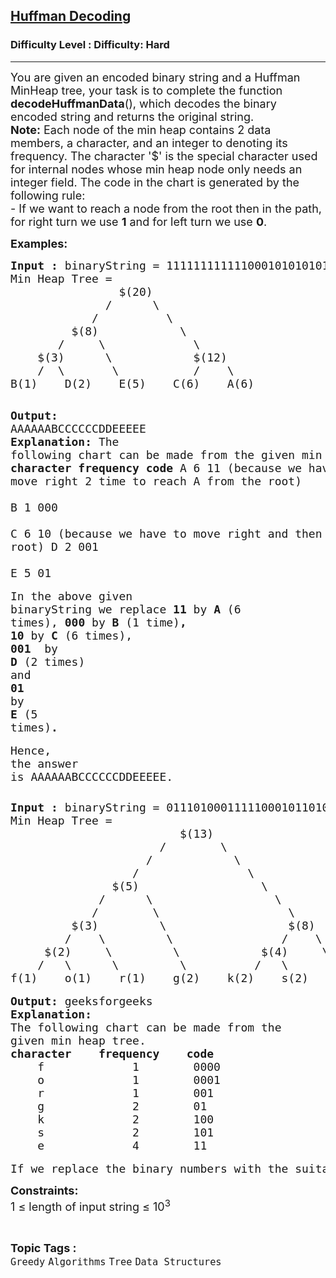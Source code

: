 <h2><a href="https://www.geeksforgeeks.org/problems/huffman-decoding/1?page=2&difficulty=Hard&status=unsolved&sortBy=accuracy">Huffman Decoding</a></h2><h3>Difficulty Level : Difficulty: Hard</h3><hr><div class="problems_problem_content__Xm_eO"><p><span style="font-size: 18px;">You are given an encoded binary string and a Huffman MinHeap tree, your task is to complete the function <strong>decodeHuffmanData</strong>(), which decodes the binary encoded string and returns the original string.&nbsp;<br></span><span style="font-size: 18px;"><strong>Note:</strong> Each node of the min heap contains 2 data members, a character, and an integer to denoting its frequency. The character '$' is the special character used for internal nodes whose min heap node only needs an integer field. The code in the chart is generated by the following rule:<br>- If we want to reach a node from the root then in the path, for right turn we use <strong>1</strong> and for left turn we use <strong>0</strong>.</span></p>
<p><span style="font-size: 18px;"><strong>Examples:</strong></span></p>
<pre><span style="font-size: 18px;"><strong>Input : </strong>binaryString = 1111111111110001010101010100010010101010101
Min Heap Tree =  
                $(20)
              /      \
            /          \
         $(8)            \
       /     \             \
    $(3)      \            $(12)
    /  \       \           /    \
B(1)    D(2)    E(5)    C(6)    A(6)</span>

<span style="font-size: 18px;"><strong>Output:</strong> AAAAAABCCCCCCDDEEEEE</span>
<span style="font-size: 18px;"><strong>Explanation:</strong>
The following chart can be made from the 
given min heap tree.
<strong>character    frequency    code</strong>
    A             6        11     (because we have to move right 2 time to reach A from the root)          
    B             1        000    
    C             6        10     (because we have to move right and then left to reach C from the root)
    D             2        001    
    E             5        01</span><br><br><span style="font-size: 18px;">In the above given binaryString we replace <strong>11</strong> by <strong>A</strong> (6 times), <strong>000</strong> by <strong>B </strong>(1 time)<strong>, </strong><strong>10&nbsp;</strong>by <strong>C</strong> (6 times), <strong>001 </strong>&nbsp;by <strong>D&nbsp;</strong></span><span style="font-size: 18px;">(2 times) </span><span style="font-size: 18px;">and</span><strong style="font-size: 18px;"> 01 </strong><span style="font-size: 18px;">by</span><strong style="font-size: 18px;"> E </strong><span style="font-size: 18px;">(5 times)</span><strong style="font-size: 18px;">.</strong><br><br><span style="font-size: 18px;">Hence, the answer is&nbsp;</span><span style="font-size: 18px;">AAAAAABCCCCCCDDEEEEE.</span></pre>
<pre><span style="font-size: 18px;"><strong>Input : </strong>binaryString = 01110100011111000101101011101000111
Min Heap Tree =  
                         $(13)
                      /        \
                    /            \
                  /                \
               $(5)                  \
             /      \                  \
            /        \                   \
         $(3)         \                  $(8)
        /    \         \                /    \
     $(2)     \         \            $(4)     \
    /   \      \         \          /   \      \
f(1)    o(1)    r(1)    g(2)    k(2)    s(2)    e(4)</span>

<span style="font-size: 18px;"><strong>Output:</strong> geeksforgeeks</span>
<span style="font-size: 18px;"><strong>Explanation:</strong>
The following chart can be made from the 
given min heap tree.
<strong>character    frequency    code</strong>
    f             1        0000                 
    o             1        0001
    r             1        001
    g             2        01    
    k             2        100
    s             2        101
    e             4        11</span><br><br><span style="font-size: 18px;">If we replace the binary numbers with the suitable characters, then we get&nbsp;</span><span style="font-size: 18px;">geeksforgeeks as the output.</span></pre>
<p><span style="font-size: 18px;"><strong>Constraints:</strong><br>1 ≤ length of input string ≤ 10<sup>3</sup></span></p></div><br><p><span style=font-size:18px><strong>Topic Tags : </strong><br><code>Greedy</code>&nbsp;<code>Algorithms</code>&nbsp;<code>Tree</code>&nbsp;<code>Data Structures</code>&nbsp;